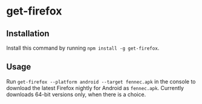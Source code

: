 # get-firefox

## Installation

Install this command by running `npm install -g get-firefox`.

## Usage
Run `get-firefox --platform android --target fennec.apk` in the console to download the latest Firefox nightly for Android as `fennec.apk`. Currently downloads 64-bit versions only, when there is a choice.
